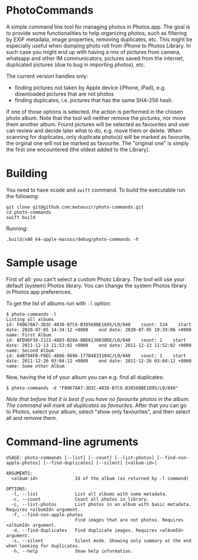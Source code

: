 # PhotoCommands

A simple command line tool for managing photos in Photos.app.
The goal is to provide some functionalities to help organizing photos, such as
filtering by EXIF metadata, image properties, removing duplicates, etc.
This might be especially useful when dumping photo roll from iPhone to Photos Library.
In such case you might end up with having a mix of pictures from camera, whatsapp and other
IM communicators, pictures saved from the internet, duplicated pictures (due to bug in importing photos), etc.


The current version handles only:
- finding pictures not taken by Apple device (iPhone, iPad), e.g. downloaded pictures that are not photos
- finding duplicates, i.e. pictures that has the same SHA-256 hash.

If one of those options is selected, the action is performed in the chosen photo album. Note that the tool will neither remove the pictures, nor move them another album. Found pictures will be selected as favourites and user can review and decide later what to do, e.g. move them or delete.
When scanning for duplicates, only duplicate photo(s) will be marked as favourite, the orginal one will not be marked as favourite. The "original one" is simply the first one encountered (the oldest added to the Library).


# Building

You need to have xcode and `swift` command.
To build the executable run the following:
```
git clone git@github.com:mateuszr/photo-commands.git
cd photo-commands
swift build
```

Running:
```
.build/x86_64-apple-macosx/debug/photo-commands -h
```


# Sample usage

First of all: you can't select a custom Photo Library. The tool will use your default  (system) Photos library. You can change the system Photos library in Photos app preferences.

To get the list of albums run with `-l` option:

```
$ photo-commands -l
Listing all albums
id: F80678A7-3D3C-4838-B7C6-B30568BE1895/L0/040    count: 534    start date: 2020-07-05 14:34:12 +0000    end date: 2020-07-05 19:39:06 +0000    name: First Album
id: 8FD96F38-2122-4083-B28A-0BE6130830DE/L0/040    count: 1    start date: 2011-12-13 11:52:02 +0000    end date: 2011-12-13 11:52:02 +0000    name: Second Album
id: 64B794FB-F8EC-4D66-9696-177B4833104C/L0/040    count: 1    start date: 2011-12-26 03:04:12 +0000    end date: 2011-12-26 03:04:12 +0000    name: Some other Album
```

Now, having the id of your album you can e.g. find all duplicates:
```
$ photo-commands -d "F80678A7-3D3C-4838-B7C6-B30568BE1895/L0/040"
```

*Note that before that it is best if you have no favourite photos in the album. The command will mark all duplicates as favourites.*
After that you can go to Photos, select your album, select "show only favourites", and then select all and remove them.


#  Command-line agruments

```
USAGE: photo-commands [--list] [--count] [--list-photos] [--find-non-apple-photos] [--find-duplicates] [--silent] [<album-id>]

ARGUMENTS:
  <album-id>              Id of the album (as returned by -l command)

OPTIONS:
  -l, --list              List all albums with some metadata.
  -c, --count             Count all photos in library.
  -L, --list-photos       List photos in an album with basic metadata. Requires <albumId> argument.
  -f, --find-non-apple-photos
                          Find images that are not photos. Requires <albumId> argument.
  -d, --find-duplicates   Find duplicate images. Requires <albumId> argument.
  -s, --silent            Silent mode. Showing only summary at the end when looking for duplicates.
  -h, --help              Show help information.

```
